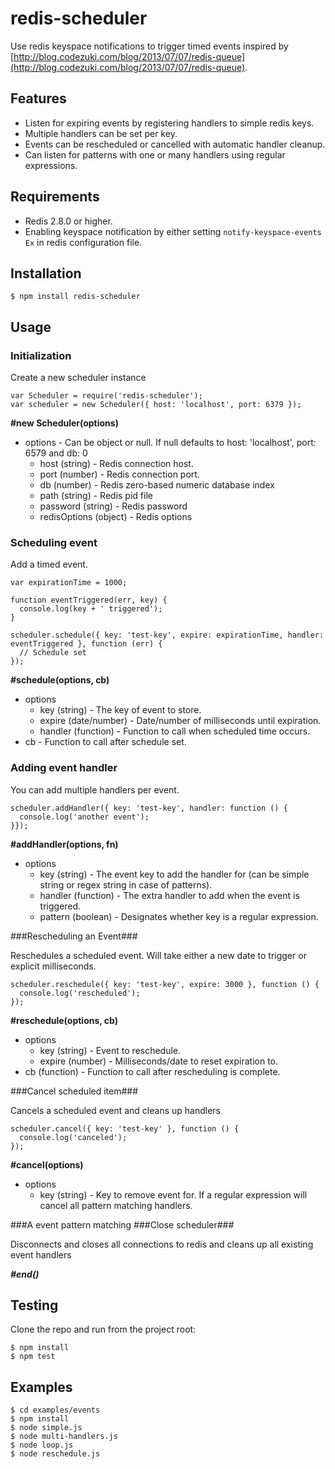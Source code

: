 redis-scheduler
===============

Use redis keyspace notifications to trigger timed events inspired by [http://blog.codezuki.com/blog/2013/07/07/redis-queue](http://blog.codezuki.com/blog/2013/07/07/redis-queue). 

## Features
* Listen for expiring events by registering handlers to simple redis keys.
* Multiple handlers can be set per key.
* Events can be rescheduled or cancelled with automatic handler cleanup.
* Can listen for patterns with one or many handlers using regular expressions.

## Requirements
* Redis 2.8.0 or higher.
* Enabling keyspace notification by either setting `notify-keyspace-events Ex` in redis configuration file.

## Installation

```
$ npm install redis-scheduler
```

## Usage

### Initialization

Create a new scheduler instance

```
var Scheduler = require('redis-scheduler');
var scheduler = new Scheduler({ host: 'localhost', port: 6379 });
```

**#new Scheduler(options)**
* options - Can be object or null. If null defaults to host: 'localhost', port: 6579 and db: 0
  * host (string) - Redis connection host.
  * port (number) - Redis connection port.
  * db (number) - Redis zero-based numeric database index
  * path (string) - Redis pid file
  * password (string) - Redis password
  * redisOptions (object) - Redis options

### Scheduling event

Add a timed event.

```
var expirationTime = 1000;

function eventTriggered(err, key) {
  console.log(key + ' triggered');
}

scheduler.schedule({ key: 'test-key', expire: expirationTime, handler: eventTriggered }, function (err) {
  // Schedule set
});
```

**#schedule(options, cb)**
* options
  * key (string) - The key of event to store.
  * expire (date/number) - Date/number of milliseconds until expiration.
  * handler (function) - Function to call when scheduled time occurs.
* cb - Function to call after schedule set.

### Adding event handler

You can add multiple handlers per event.

```
scheduler.addHandler({ key: 'test-key', handler: function () {
  console.log('another event');
}});
```

**#addHandler(options, fn)**
* options
  * key (string) - The event key to add the handler for (can be simple string or regex string in case of patterns).
  * handler (function) - The extra handler to add when the event is triggered.
  * pattern (boolean) - Designates whether key is a regular expression. 

###Rescheduling an Event###

Reschedules a scheduled event. Will take either a new date to trigger or explicit milliseconds. 

```
scheduler.reschedule({ key: 'test-key', expire: 3000 }, function () {
  console.log('rescheduled');
});
```

**#reschedule(options, cb)**
* options
  * key (string) - Event to reschedule.
  * expire (number) - Milliseconds/date to reset expiration to.
* cb (function) - Function to call after rescheduling is complete.

###Cancel scheduled item###

Cancels a scheduled event and cleans up handlers

```
scheduler.cancel({ key: 'test-key' }, function () {
  console.log('canceled');
});
```

**#cancel(options)**
* options
  * key (string) - Key to remove event for. If a regular expression will cancel all pattern matching handlers.

###A event pattern matching
###Close scheduler###

Disconnects and closes all connections to redis and cleans up all existing event handlers

***#end()***

## Testing

Clone the repo and run from the project root:

```
$ npm install
$ npm test
```

## Examples

```
$ cd examples/events
$ npm install
$ node simple.js
$ node multi-handlers.js
$ node loop.js
$ node reschedule.js
```
